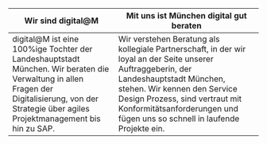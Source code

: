 Wir sind digital@M  |Mit uns ist München digital gut beraten |
|----|-----|
|digital@M ist eine 100%ige Tochter der Landeshauptstadt München. Wir beraten die Verwaltung in allen Fragen der Digitalisierung, von der Strategie über agiles Projektmanagement bis hin zu SAP.|Wir verstehen Beratung als kollegiale Partnerschaft, in der wir loyal an der Seite unserer Auftraggeberin, der Landeshauptstadt München, stehen. Wir kennen den Service Design Prozess, sind vertraut mit Konformitätsanforderungen und fügen uns so schnell in laufende Projekte ein. |
